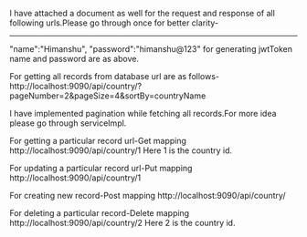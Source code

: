 I have attached a document as well for the request and response of all following urls.Please go through once for better clarity-
__________________________________________________________________________________________________________________________________________________________________________

"name":"Himanshu",
"password":"himanshu@123"
for generating jwtToken name and password are as above.

For getting all records from database url are as follows-
http://localhost:9090/api/country/?pageNumber=2&pageSize=4&sortBy=countryName

I have implemented pagination while fetching all records.For more idea please go through serviceImpl.

For getting a particular record url-Get mapping
http://localhost:9090/api/country/1
Here 1 is the country id.

For updating a particular record url-Put mapping
http://localhost:9090/api/country/1

For creating new record-Post mapping
http://localhost:9090/api/country/

For deleting a particular record-Delete mapping
http://localhost:9090/api/country/2
Here 2 is the country id.

